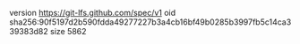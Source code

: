 version https://git-lfs.github.com/spec/v1
oid sha256:90f5197d2b590fdda49277227b3a4cb16bf49b0285b3997fb5c14ca339383d82
size 5862
